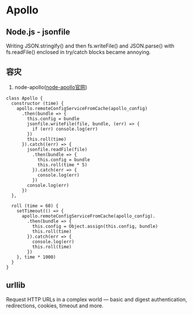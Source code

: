# Apollo

## Node.js - jsonfile
Writing JSON.stringify() and then fs.writeFile() and JSON.parse() with fs.readFile() enclosed in try/catch blocks became annoying.

## 容灾
1.  node-apollo([node-apollo官网](https://github.com/Quinton/node-apollo))
```
class Apollo {
  constructor (time) {
    apollo.remoteConfigServiceFromCache(apollo_config)
      .then(bundle => {
        this.config = bundle
        jsonfile.writeFile(file, bundle, (err) => {
          if (err) console.log(err)
        })
        this.roll(time)
      }).catch((err) => {
        jsonfile.readFile(file)
          .then(bundle => {
            this.config = bundle
            this.roll(time * 5)
          }).catch(err => {
            console.log(err)
          })
        console.log(err)
      })
  },

  roll (time = 60) {
    setTimeout(() => {
      apollo.remoteConfigServiceFromCache(apollo_config).
        .then(bundle => {
          this.config = Object.assign(this.config, bundle)
          this.roll(time)
        }).catch(err => {
          console.log(err)
          this.roll(time)
        })
    }, time * 1000)
  }
}
```
## urllib
Request HTTP URLs in a complex world — basic and digest authentication, redirections, cookies, timeout and more.

